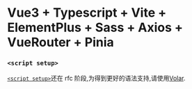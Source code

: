 # Vue3 + Typescript + Vite + ElementPlus + Sass + Axios + VueRouter + Pinia

### `<script setup>`

[`<script setup>`](https://github.com/vuejs/rfcs/pull/227)还在 rfc 阶段,为得到更好的语法支持,请使用[Volar](https://marketplace.visualstudio.com/items?itemName=johnsoncodehk.volar).
